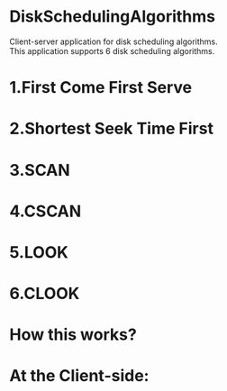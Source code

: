 # DiskSchedulingAlgorithms

Client-server application for disk scheduling algorithms.<br>
This application supports 6 disk scheduling algorithms.<br>
# 1.First Come First Serve
# 2.Shortest Seek Time First
# 3.SCAN
# 4.CSCAN
# 5.LOOK
# 6.CLOOK<br>

# How this works?<br>
# At the Client-side:<br>
